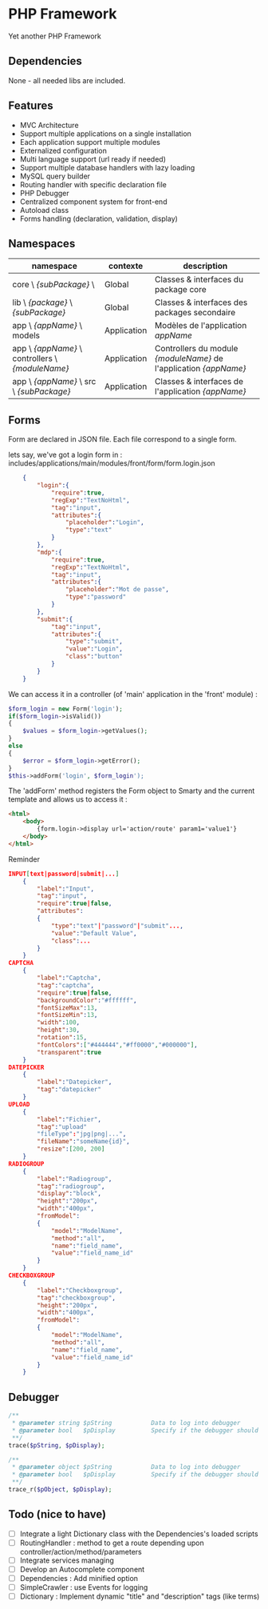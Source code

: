 PHP Framework
=============

Yet another PHP Framework

Dependencies
------------

None - all needed libs are included.

Features
--------

* MVC Architecture
* Support multiple applications on a single installation
* Each application support multiple modules
* Externalized configuration 
* Multi language support (url ready if needed)
* Support multiple database handlers with lazy loading
* MySQL query builder
* Routing handler with specific declaration file
* PHP Debugger
* Centralized component system for front-end
* Autoload class
* Forms handling (declaration, validation, display)

Namespaces
-----------
namespace | contexte | description
--------------|------------|--------------
core \\ *{subPackage}* \\ |Global |Classes & interfaces du package core
lib \\ *{package}* \\ *{subPackage}* |Global |Classes & interfaces des packages secondaire
app \\ *{appName}* \\ models |Application |Modèles de l'application *appName*
app \\ *{appName}* \\ controllers \\ *{moduleName}* |Application|Controllers du module *{moduleName}* de l'application *{appName}*
app \\ *{appName}* \\ src \\ *{subPackage}* |Application |Classes & interfaces de l'application *{appName}*


Forms
----------
Form are declared in JSON file. Each file correspond to a single form.

lets say, we've got a login form in : includes/applications/main/modules/front/form/form.login.json
```json
	{
    	"login":{
    		"require":true,
    		"regExp":"TextNoHtml",
    		"tag":"input",
    		"attributes":{
                "placeholder":"Login",
    			"type":"text"
    		}
    	},
    	"mdp":{
    		"require":true,
    		"regExp":"TextNoHtml",
    		"tag":"input",
    		"attributes":{
                "placeholder":"Mot de passe",
    			"type":"password"
    		}
    	},
    	"submit":{
    		"tag":"input",
    		"attributes":{
    			"type":"submit",
    			"value":"Login",
    			"class":"button"
    		}
    	}
    }
```

We can access it in a controller (of 'main' application in the 'front' module) :
```php
$form_login = new Form('login');
if($form_login->isValid())
{
	$values = $form_login->getValues();
}
else
{
	$error = $form_login->getError();
}
$this->addForm('login', $form_login');
```

The 'addForm' method registers the Form object to Smarty and the current template and allows us to access it :
```html
<html>
	<body>
		{form.login->display url='action/route' param1='value1'}
	</body>
</html>
```

Reminder
```json
INPUT[text|password|submit|...]
	{
		"label":"Input",
		"tag":"input",
		"require":true|false,
		"attributes":
		{
			"type":"text"|"password"|"submit"...,
			"value":"Default Value",
			"class":...
		}
	}
CAPTCHA
	{
		"label":"Captcha",
		"tag":"captcha",
		"require":true|false,
		"backgroundColor":"#ffffff",
		"fontSizeMax":13,
		"fontSizeMin":13,
		"width":100,
		"height":30,
		"rotation":15,
		"fontColors":["#444444","#ff0000","#000000"],
		"transparent":true
	}
DATEPICKER
	{
		"label":"Datepicker",
		"tag":"datepicker"
	}
UPLOAD  
	{
		"label":"Fichier",
		"tag":"upload"
		"fileType":"jpg|png|...",
		"fileName":"someName{id}",
		"resize":[200, 200]
	}
RADIOGROUP
	{
		"label":"Radiogroup",
		"tag":"radiogroup",
		"display":"block",
		"height":"200px",
		"width":"400px",
		"fromModel":
		{
			"model":"ModelName",
			"method":"all",
			"name":"field_name",
			"value":"field_name_id"
		}
	}
CHECKBOXGROUP
	{
		"label":"Checkboxgroup",
		"tag":"checkboxgroup",
		"height":"200px",
		"width":"400px",
		"fromModel":
		{
			"model":"ModelName",
			"method":"all",
			"name":"field_name",
			"value":"field_name_id"
		}
	}
```  

Debugger
---------

```php
/**
 * @parameter string $pString			Data to log into debugger
 * @parameter bool	 $pDisplay			Specify if the debugger should automatically be opened
 **/
trace($pString, $pDisplay);

/**
 * @parameter object $pString			Data to log into debugger
 * @parameter bool	 $pDisplay			Specify if the debugger should automatically be opened
 **/
trace_r($pObject, $pDisplay);
```


Todo (nice to have)
---------
* [ ] Integrate a light Dictionary class with the Dependencies's loaded scripts
* [ ] RoutingHandler : method to get a route depending upon controller/action/method/parameters
* [ ] Integrate services managing
* [ ] Develop an Autocomplete component
* [ ] Dependencies : Add minified option
* [ ] SimpleCrawler : use Events for logging
* [ ] Dictionary : Implement dynamic "title" and "description" tags (like terms)
